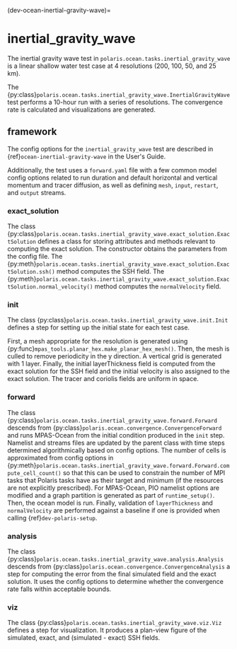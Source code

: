 (dev-ocean-inertial-gravity-wave)= 

# inertial_gravity_wave

The inertial gravity wave test in `polaris.ocean.tasks.inertial_gravity_wave`
is a linear shallow water test case at 4 resolutions (200, 100, 50, and
25 km).

The {py:class}`polaris.ocean.tasks.inertial_gravity_wave.InertialGravityWave`
test performs a 10-hour run with a series of resolutions.  The convergence rate
is calculated and visualizations are generated.  

## framework

The config options for the `inertial_gravity_wave` test are described in 
{ref}`ocean-inertial-gravity-wave` in the User's Guide.

Additionally, the test uses a `forward.yaml` file with a few common
model config options related to run duration and default horizontal and
vertical momentum and tracer diffusion, as well as defining `mesh`, `input`,
`restart`, and `output` streams.

### exact_solution

The class
{py:class}`polaris.ocean.tasks.inertial_gravity_wave.exact_solution.ExactSolution`
defines a class for storing attributes and methods relevant to computing the
exact solution.  The constructor obtains the parameters from the config file.
The
{py:meth}`polaris.ocean.tasks.inertial_gravity_wave.exact_solution.ExactSolution.ssh()`
method computes the SSH field.  The
{py:meth}`polaris.ocean.tasks.inertial_gravity_wave.exact_solution.ExactSolution.normal_velocity()`
method computes the `normalVelocity` field.

### init

The class
{py:class}`polaris.ocean.tasks.inertial_gravity_wave.init.Init`
defines a step for setting up the initial state for each test case.

First, a mesh appropriate for the resolution is generated using
{py:func}`mpas_tools.planar_hex.make_planar_hex_mesh()`.  Then, the mesh is
culled to remove periodicity in the y direction.  A vertical grid is generated
with 1 layer.  Finally, the initial layerThickness field is computed from the
exact solution for the SSH field and the initial velocity is also assigned to
the exact solution. The tracer and coriolis fields are uniform in space.

### forward

The class {py:class}`polaris.ocean.tasks.inertial_gravity_wave.forward.Forward`
descends from
 {py:class}`polaris.ocean.convergence.ConvergenceForward`
and runs MPAS-Ocean from the initial condition produced in the `init` step.
Namelist and streams files are updated by the parent class with time steps
determined algorithmically based on config options. The number
of cells is approximated from config options in
{py:meth}`polaris.ocean.tasks.inertial_gravity_wave.forward.Forward.compute_cell_count()`
so that this can be used to constrain the number of MPI tasks that Polaris 
tasks have as  their target and minimum (if the resources are not explicitly 
prescribed).  For MPAS-Ocean, PIO namelist options are modified and a graph 
partition is generated as part of `runtime_setup()`.  Then, the ocean model 
is run. Finally, validation of `layerThickness` and `normalVelocity` are 
performed against a baseline if one is provided when calling 
{ref}`dev-polaris-setup`.

### analysis

The class
{py:class}`polaris.ocean.tasks.inertial_gravity_wave.analysis.Analysis`
descends from {py:class}`polaris.ocean.convergence.ConvergenceAnalysis`
a step for computing the error from the final simulated field
and the exact solution. It uses the config options to determine whether the
convergence rate falls within acceptable bounds.

### viz

The class {py:class}`polaris.ocean.tasks.inertial_gravity_wave.viz.Viz` defines
a step for visualization. It produces a plan-view figure of the simulated,
exact, and (simulated - exact) SSH fields.
